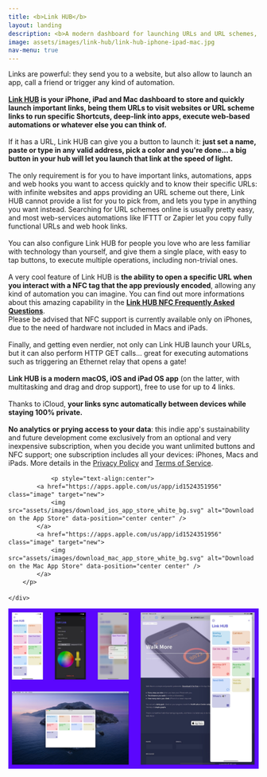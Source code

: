 ```yaml
---
title: <b>Link HUB</b>
layout: landing
description: <b>A modern dashboard for launching URLs and URL schemes, now with NFC tags support!</b>
image: assets/images/link-hub/link-hub-iphone-ipad-mac.jpg
nav-menu: true
---
```


<!-- Main -->
<div id="main">

<!-- One -->
<section id="one">
	<div class="inner">
		<p>
			Links are powerful: they send you to a website, but also allow to launch an app, call a friend or trigger any kind of automation.<br><br><b><a href="https://apps.apple.com/us/app/id1524351956">Link HUB</a> is your iPhone, iPad and Mac dashboard to store and quickly launch important links, being them URLs to visit websites or URL scheme links to run specific Shortcuts, deep-link into apps, execute web-based automations or whatever else you can think of.</b><br><br>If it has a URL, Link HUB can give you a button to launch it: <b>just set a name, paste or type in any valid address, pick a color and you're done... a big button in your hub will let you launch that link at the speed of light.</b><br><br>The only requirement is for you to have important links, automations, apps and web hooks you want to access quickly and to know their specific URLs: with infinite websites and apps providing an URL scheme out there, Link HUB cannot provide a list for you to pick from, and lets you type in anything you want instead. Searching for URL schemes online is usually pretty easy, and most web-services automations like IFTTT or Zapier let you copy fully functional URLs and web hook links.<br><br>You can also configure Link HUB for people you love who are less familiar with technology than yourself, and give them a single place, with easy to tap buttons, to execute multiple operations, including non-trivial ones.<br><br>A very cool feature of Link HUB is <b>the ability to open a specific URL when you interact with a NFC tag that the app previously encoded</b>, allowing any kind of automation you can imagine. You can find out more informations about this amazing capability in the <b><a href="{{ site.baseurl }}/link-hub/link-hub_nfc_faq">Link HUB NFC Frequently Asked Questions</a></b>.<br>Please be advised that NFC support is currently available only on iPhones, due to the need of hardware not included in Macs and iPads.<br><br>Finally, and getting even nerdier, not only can Link HUB launch your URLs, but it can also perform HTTP GET calls... great for executing automations such as triggering an Ethernet relay that opens a gate!<br><br><b>Link HUB is a modern macOS, iOS and iPad OS app</b> (on the latter, with multitasking and drag and drop support), free to use for up to 4 links.<br><br>Thanks to iCloud, <b>your links sync automatically between devices while staying 100% private.</b><br><br><b>No analytics or prying access to your data</b>: this indie app's sustainability and future development come exclusively from an optional and very inexpensive subscription, when you decide you want unlimited buttons and NFC support; one subscription includes all your devices: iPhones, Macs and iPads. More details in the <a href="{{ site.baseurl }}/privacy/linkhub_privacy_policy.html">Privacy Policy</a> and <a href="{{ site.baseurl }}/privacy/linkhub_terms_of_service.html">Terms of Service</a>.
		</p>
		
				<p style="text-align:center">
			<a href="https://apps.apple.com/us/app/id1524351956" class="image" target="new">
				<img src="assets/images/download_ios_app_store_white_bg.svg" alt="Download on the App Store" data-position="center center" />
			</a>
			<a href="https://apps.apple.com/us/app/id1524351956" class="image" target="new">
				<img src="assets/images/download_mac_app_store_white_bg.svg" alt="Download on the Mac App Store" data-position="center center" />
			</a>
		</p>
		
	</div>
</section>
<img src="assets/images/link-hub/link-hub-screenshots.jpg" alt="" data-position="center center"/>
</div>